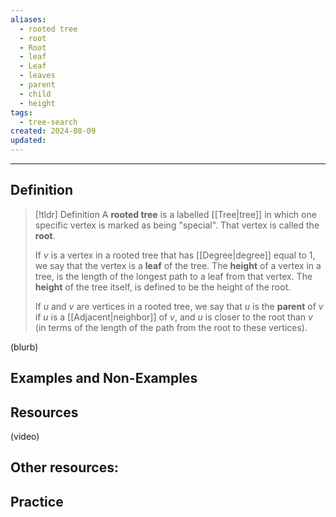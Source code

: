 ```yaml
---
aliases:
  - rooted tree
  - root
  - Root
  - leaf
  - Leaf
  - leaves
  - parent
  - child
  - height
tags:
  - tree-search
created: 2024-08-09
updated:
---
```

---
## Definition 

> [!tldr] Definition
> A **rooted tree** is a labelled [[Tree|tree]] in which one specific vertex is marked as being "special". That vertex is called the **root**. 
> 
>If $v$ is a vertex in a rooted tree that has [[Degree|degree]] equal to 1, we say that the vertex is a **leaf** of the tree. The **height** of a vertex in a tree, is the length of the longest path to a leaf from that vertex. The **height** of the tree itself, is defined to be the height of the root. 
> 
> If $u$ and $v$ are vertices in a rooted tree, we say that $u$ is the **parent** of $v$ if $u$ is a [[Adjacent|neighbor]] of $v$, and $u$ is closer to the root than $v$ (in terms of the length of the path from the root to these vertices). 

(blurb)

## Examples and Non-Examples

## Resources 

(video)

Other resources: 
- 

## Practice 
